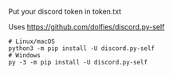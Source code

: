 Put your discord token in token.txt

Uses https://github.com/dolfies/discord.py-self

```
# Linux/macOS
python3 -m pip install -U discord.py-self
# Windows
py -3 -m pip install -U discord.py-self
```
